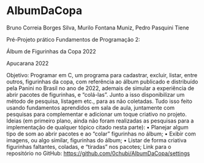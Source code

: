# AlbumDaCopa
Bruno Correia Borges Silva, Murilo Fontana Muniz, Pedro Pasquini Tiene







Pré-Projeto prático Fundamentos de Programação 2:

Álbum de Figurinhas da Copa 2022


















Apucarana 2022
 
Objetivo:
	Programar em C, um programa para cadastrar, excluir, listar, entre outros, figurinhas da copa, com referência ao álbum publicado e distribuído pela Panini no Brasil no ano de 2022, ademais de simular a experiência de abrir pacotes de figurinhas, e “colá-las”. Junto a isso disponibilizar um método de pesquisa, listagem etc., para as não coletadas. Tudo isso feito usando fundamentos aprendidos em sala de aula, juntamente com pesquisas para complementar e adicionar um toque criativo no projeto.
Ideias (em primeiro plano, ainda não foram realizadas as pesquisas para a implementação de qualquer tópico citado nesta parte):
•	Planejar algum tipo de som ao abrir pacotes e ao “colar” figurinhas no álbum;
•	Exibir com imagens, ou algo similar, figurinhas do álbum;
•	Listar de forma criativa figurinhas faltantes, coladas, e “tiradas” nos pacotes;
Link para o repositório no GitHub:
	https://github.com/0chubi/AlbumDaCopa/settings
